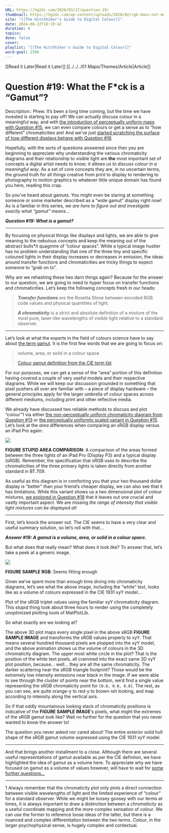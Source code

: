 ```yaml
---
URL: https://hg2dc.com/2020/03/17/question-19/
thumbnail: https://hg2dc.com/wp-content/uploads/2020/02/rgb-does-not-mean.jpg
site: "[[The Hitchhiker's Guide to Digital Colour]]"
date: 2024-08-22T18:19:42
duration: 6
topics: 
done: false
cover: 
playlist: "[[The Hitchhiker's Guide to Digital Colour]]"
word-goal: 2500
---
```

[[Read it Later|Read it Later]] [[../../../01 Maps/Themes/Article|Article]] 
# Question #19: What the F*ck is a “Gamut”?

Description:: Phew. It’s been a long time coming, but the time we have invested is starting to pay off! We can actually discuss colour in a meaningful way, and with [the introduction of perceptually uniform maps with Question #15](https://hg2dc.com/question-15/), we can even compare colours or get a sense as to “how different” chromaticities are! And we’ve just [started scratching the surface of how different displays behave with Question #16](https://hg2dc.com/question-16/).

Hopefully, with the sorts of questions answered since then you are beginning to appreciate why understanding the various chromaticity diagrams and their relationship to visible light are **the** most important set of concepts a digital artist needs to know; *it allows us to discuss colour in a meaningful way*. As a set of core concepts they are, in no uncertain terms, the ground truth for all things creative from print to display to rendering to photography to motion graphics to whatever little unique domain has found you here, reading this crap.

So you’ve heard about gamuts. You might even be staring at something someone or some marketer described as a “wide gamut” display right now! As is a familiar in this series, *we are here to figure out and investigate exactly what “gamut” means*…

***Question #19: What is a gamut?***

---

By focusing on physical things like displays and lights, we are able to give meaning to the nebulous concepts and keep the meaning out of the abstract bulls\*it quagmire of “colour spaces”. While a typical image hustler has no problem understanding that one of the three tiny and specific coloured lights in their display increases or decreases in emission, the ideas around transfer functions and chromaticities are tricky things to expect someone to “grab on to”.

Why are we rehashing these two darn things again? Because for the answer to our question, we are going to need to hyper focus on transfer functions and chromaticities. Let’s keep the following concepts fresh in our heads:

> ***Transfer function*s** are the Rosetta Stone between encoded RGB code values and physical quantities of light.
> 
> ***A chromaticity*** is a strict and absolute definition of a mixture of the most pure, laser-like wavelengths of visible light relative to a standard observer.

---

Let’s look at what the experts in the field of colours science have to say about [the term gamut](http://cie.co.at/eilvterm/17-32-007). It is the first few words that we are going to focus on:

> volume, area, or solid in a colour space
> 
> [Colour gamut definition from the CIE term list](http://cie.co.at/eilvterm/17-32-007)

For our purposes, we can get a sense of the “area” portion of this definition having covered a couple of very useful models and their respective diagrams. While we will keep our discussion grounded in something that pixel pushers all over are familiar with – a piece of display hardware – the general principles apply for the larger umbrella of colour spaces across different mediums, including print and other reflective media.

We already have discussed two reliable methods to discuss and plot “colour”1 via either [the non-perceptually uniform chromaticity diagram from Question #13](https://hg2dc.com/question-13/) or [the perceptually uniformly scaled variant in Question #15](https://hg2dc.com/question-15/). Let’s look at the *area* differences when comparing an sRGB display versus an iPad Pro again:

![](https://hg2dc.com/wp-content/uploads/2020/01/srgb-display-p3-1976.png?w=580)

**FIGURE STUPID AREA COMPARISON**: A comparison of the areas formed between the three lights of an iPad Pro (Display P3) and a typical display (sRGB). Remember, the specification that sRGB uses to describe the chromaticities of the three primary lights is taken directly from another standard in BT.709.

As useful as this diagram is in comforting you that your two thousand dollar display is “better” than your friend’s cheaper display, we can also see that it has limitations. While this variant shows us a two dimensional plot of colour mixtures, [we explored in Question #18](https://hg2dc.com/question-18) that it leaves out one crucial and vastly important aspect. We are missing *the range of intensity that visible light mixtures can be displayed at*!

---

First, let’s knock the answer out. The CIE seems to have a very clear and useful summary solution, so let’s roll with that…

***Answer #19: A gamut is a volume, area, or solid in a colour space.***

But what does that really mean? What does it look like? To answer that, let’s take a peek at a generic image.

![](https://hg2dc.com/wp-content/uploads/2020/02/rgb-does-not-mean.jpg?w=545)

**FIGURE SAMPLE RGB**: Seems fitting enough

Given we’ve spent more than enough time diving into chromaticity diagrams, let’s see what the above image, including the “white” text, looks like as a volume of colours expressed in the CIE 1931 xyY model…

Plot of the sRGB triplet values using the familiar xyY chromaticity diagram. This stupid thing took about three hours to render using the completely unoptimized plotting tools of MatPlotLib.

So what exactly are we looking at?

The above 3D plot maps every single pixel in the above sRGB **FIGURE SAMPLE IMAGE** and transforms the sRGB values properly to xyY. That means several hundred thousand pixels are plopped into the xyY model, and the above animation shows us the volume of colours in the 3D chromaticity diagram. The upper most white circle in the plot? That is the position of the white text pixels, all crammed into the exact same 3D xyY plot position, because… well… they are all the same chromaticity. The darker scattering near the sRGB triangle footprint? Those would be the extremely low intensity emissions near black in the image. If we were able to see through the cluster of points near the bottom, we’d find a single value representing the sRGB chromaticity point for `[0.0, 0.0, 0.0]`. The rest, as you can see, are quite orange-y to red-y to brown-ish looking, and map according to intensity along the vertical axis.

So if that oddly mountainous looking stack of chromaticity positions is indicative of the **FIGURE SAMPLE IMAGE**‘s pixels, what might the extremes of the sRGB gamut look like? Wait no further for the question that you never wanted to know the answer to!

The question you never asked nor cared about! The entire exterior solid hull shape of the sRGB gamut volume expressed using the CIE 1931 xyY model.

---

And that brings another installment to a close. Although there are several useful representations of gamut available as per the CIE defintion, we have highlighted the idea of gamut as a volume here. To appreciate why we have focused on gamut as a volume of values however, will have to wait for [some further questions…](https://hg2dc.com/question-20)

---

1 Always remember that the chromaticity plot only plots a direct connection between visible wavelengths of light and the limited experience of “colour” for a standard observer. While we might be loosey goosey with our terms at times, it is always important to draw a distinction between a *chromaticity* as a useful coordinate mapping and the more complex sensation of *colour*. We can use the former to reference loose ideas of the latter, but there is a nuanced and complex differentiation between the two terms. *Colour*, in the larger psychophysical sense, is hugely complex and contextual.

